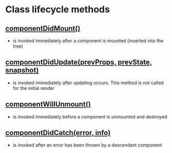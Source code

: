 # Class lifecycle methods

## [componentDidMount()](https://legacy.reactjs.org/docs/react-component.html#componentdidmount)

- is invoked immediately after a component is mounted (inserted into the tree)

## [componentDidUpdate(prevProps, prevState, snapshot)](https://legacy.reactjs.org/docs/react-component.html#componentdidupdate)

- is invoked immediately after updating occurs. This method is not called for the initial render

## [componentWillUnmount()](https://legacy.reactjs.org/docs/react-component.html#componentwillunmount)

- is invoked immediately before a component is unmounted and destroyed

## [componentDidCatch(error, info)](https://legacy.reactjs.org/docs/react-component.html#componentdidcatch)

- is invoked after an error has been thrown by a descendant component
